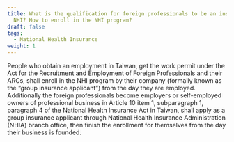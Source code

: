 ```yaml
---
title: What is the qualification for foreign professionals to be an insured of
  NHI? How to enroll in the NHI program?
draft: false
tags:
  - National Health Insurance
weight: 1
---
```

People who obtain an employment in Taiwan, get the work permit under the Act for the Recruitment and Employment of Foreign Professionals and their ARCs, shall enroll in the NHI program by their company (formally known as the “group insurance applicant”) from the day they are employed. Additionally the foreign professionals become employers or self-employed owners of professional business in Article 10 item 1, subparagraph 1, paragraph 4 of the National Health Insurance Act in Taiwan, shall apply as a group insurance applicant through National Health Insurance Administration (NHIA) branch office, then finish the enrollment for themselves from the day their business is founded.